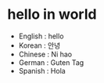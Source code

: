# hello in world

- English : hello
- Korean : 안녕
- Chinese : Ni hao
- German : Guten Tag
- Spanish : Hola

